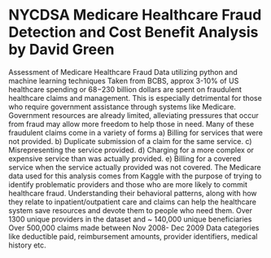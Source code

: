 # NYCDSA Medicare Healthcare Fraud Detection and Cost Benefit Analysis by David Green 

Assessment of Medicare Healthcare Fraud Data utilizing python and machine learning techniques
Taken from BCBS, approx 3-10% of US healthcare spending or $68-$230 billion dollars are spent on fraudulent healthcare claims and management. 
This is especially detrimental for those who require government assistance through systems like Medicare. 
Government resources are already limited, alleviating pressures that occur from fraud may allow more freedom to help those in need. 
Many of these fraudulent claims come in a variety of forms 
a) Billing for services that were not provided.
b) Duplicate submission of a claim for the same service.
c) Misrepresenting the service provided.
d) Charging for a more complex or expensive service than was actually provided.
e) Billing for a covered service when the service actually provided was not covered.
The Medicare data used for this analysis comes from Kaggle with the purpose of trying to identify problematic providers and those who are more likely to commit healthcare fraud. 
Understanding their behavioral patterns, along with how they relate to inpatient/outpatient care and claims can help the healthcare system save resources and devote them to people who need them. 
Over 1300 unique providers in the dataset and ~ 140,000 unique beneficiaries 
Over 500,000 claims made between Nov 2008- Dec 2009
Data categories like deductible paid, reimbursement amounts, provider identifiers, medical history etc. 
